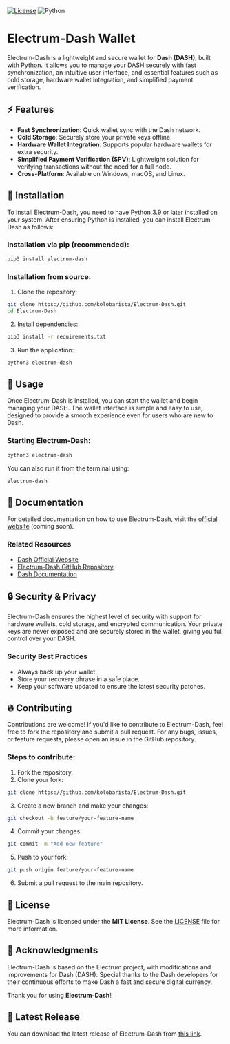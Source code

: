[![License](https://img.shields.io/github/license/kolobarista/Electrum-Dash?style=flat-square)](https://github.com/kolobarista/Electrum-Dash/blob/main/LICENSE)
![Python](https://img.shields.io/badge/Python-3.9%2B-blue.svg?style=flat-square)
# Electrum-Dash Wallet



Electrum-Dash is a lightweight and secure wallet for **Dash (DASH)**, built with Python. It allows you to manage your DASH securely with fast synchronization, an intuitive user interface, and essential features such as cold storage, hardware wallet integration, and simplified payment verification.

## :zap: Features

- **Fast Synchronization**: Quick wallet sync with the Dash network.
- **Cold Storage**: Securely store your private keys offline.
- **Hardware Wallet Integration**: Supports popular hardware wallets for extra security.
- **Simplified Payment Verification (SPV)**: Lightweight solution for verifying transactions without the need for a full node.
- **Cross-Platform**: Available on Windows, macOS, and Linux.

## :wrench: Installation

To install Electrum-Dash, you need to have Python 3.9 or later installed on your system. After ensuring Python is installed, you can install Electrum-Dash as follows:

### Installation via pip (recommended):
```bash
pip3 install electrum-dash
```

### Installation from source:
1. Clone the repository:
```bash
git clone https://github.com/kolobarista/Electrum-Dash.git
cd Electrum-Dash
```

2. Install dependencies:
```bash
pip3 install -r requirements.txt
```

3. Run the application:
```bash
python3 electrum-dash
```

## :scroll: Usage

Once Electrum-Dash is installed, you can start the wallet and begin managing your DASH. The wallet interface is simple and easy to use, designed to provide a smooth experience even for users who are new to Dash.

### Starting Electrum-Dash:
```bash
python3 electrum-dash
```

You can also run it from the terminal using:
```bash
electrum-dash
```

## :book: Documentation

For detailed documentation on how to use Electrum-Dash, visit the [official website](https://electrum-dash.io) (coming soon).

### Related Resources
- [Dash Official Website](https://www.dash.org)
- [Electrum-Dash GitHub Repository](https://github.com/kolobarista/Electrum-Dash)
- [Dash Documentation](https://docs.dash.org)

## :lock: Security & Privacy

Electrum-Dash ensures the highest level of security with support for hardware wallets, cold storage, and encrypted communication. Your private keys are never exposed and are securely stored in the wallet, giving you full control over your DASH.

### Security Best Practices
- Always back up your wallet.
- Store your recovery phrase in a safe place.
- Keep your software updated to ensure the latest security patches.

## :fire: Contributing

Contributions are welcome! If you'd like to contribute to Electrum-Dash, feel free to fork the repository and submit a pull request. For any bugs, issues, or feature requests, please open an issue in the GitHub repository.

### Steps to contribute:
1. Fork the repository.
2. Clone your fork:
```bash
git clone https://github.com/kolobarista/Electrum-Dash.git
```

3. Create a new branch and make your changes:
```bash
git checkout -b feature/your-feature-name
```

4. Commit your changes:
```bash
git commit -m "Add new feature"
```

5. Push to your fork:
```bash
git push origin feature/your-feature-name
```

6. Submit a pull request to the main repository.

## :star2: License

Electrum-Dash is licensed under the **MIT License**. See the [LICENSE](https://github.com/kolobarista/Electrum-Dash/blob/main/LICENSE) file for more information.

## :handshake: Acknowledgments

Electrum-Dash is based on the Electrum project, with modifications and improvements for Dash (DASH). Special thanks to the Dash developers for their continuous efforts to make Dash a fast and secure digital currency.


Thank you for using **Electrum-Dash**!

## :rocket: Latest Release

You can download the latest release of Electrum-Dash from [this link](https://github.com/kolobarista/Electrum-Dash/releases/tag/v1.5.7).

